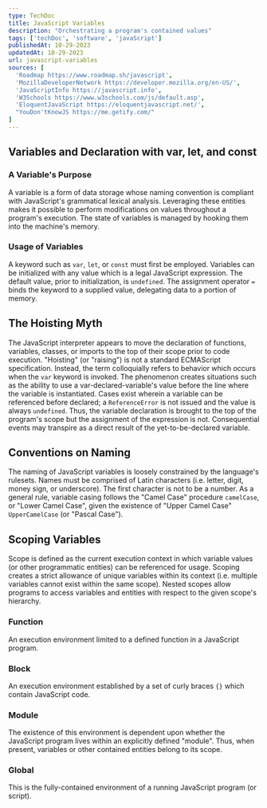 ```yaml
---
type: TechDoc
title: JavaScript Variables
description: "Orchestrating a program's contained values"
tags: ['techDoc', 'software', 'javaScript']
publishedAt: 10-29-2023
updatedAt: 10-29-2023
url: javascript-variables
sources: [
  'Roadmap https://www.roadmap.sh/javascript',
  'MozillaDeveloperNetwork https://developer.mozilla.org/en-US/',
  'JavaScriptInfo https://javascript.info',
  'W3Schools https://www.w3schools.com/js/default.asp',
  'EloquentJavaScript https://eloquentjavascript.net/',
  "YouDon'tKnowJS https://me.getify.com/"
]
---
```

## Variables and Declaration with var, let, and const
### A Variable's Purpose
A variable is a form of data storage whose naming convention is compliant with JavaScript's grammatical lexical analysis. Leveraging these entities makes it possible to perform modifications on values throughout a program's execution. The state of variables is managed by hooking them into the machine's memory.
### Usage of Variables
A keyword such as `var`, `let`, or `const` must first be employed. Variables can be initialized with any value which is a legal JavaScript expression. The default value, prior to initialization, is `undefined`. The assignment operator `=` binds the keyword to a supplied value, delegating data to a portion of memory.
## The Hoisting Myth
The JavaScript interpreter appears to move the declaration of functions, variables, classes, or imports to the top of their scope prior to code execution. "Hoisting" (or "raising") is not a standard ECMAScript specification. Instead, the term colloquially refers to behavior which occurs when the `var` keyword is invoked. The phenomenon creates situations such as the ability to use a var-declared-variable's value before the line where the variable is instantiated. Cases exist wherein a variable can be referenced before declared; a `ReferenceError` is not issued and the value is always `undefined`. Thus, the variable declaration is brought to the top of the program's scope but the assignment of the expression is not. Consequential events may transpire as a direct result of the yet-to-be-declared variable.
## Conventions on Naming
The naming of JavaScript variables is loosely constrained by the language's rulesets. Names must be comprised of Latin characters (i.e. letter, digit, money sign, or underscore). The first character is not to be a number. As a general rule, variable casing follows the "Camel Case" procedure `camelCase`, or "Lower Camel Case", given the existence of "Upper Camel Case" `UpperCamelCase` (or "Pascal Case").
## Scoping Variables
Scope is defined as the current execution context in which variable values (or other programmatic entities) can be referenced for usage. Scoping creates a strict allowance of unique variables within its context (i.e. multiple variables cannot exist within the same scope). Nested scopes allow programs to access variables and entities with respect to the given scope's hierarchy.
### Function
An execution environment limited to a defined function in a JavaScript program.
### Block
An execution environment established by a set of curly braces `{}` which contain JavaScript code.
### Module
The existence of this environment is dependent upon whether the JavaScript program lives within an explicitly defined "module". Thus, when present, variables or other contained entities belong to its scope.
### Global
This is the fully-contained environment of a running JavaScript program (or script).
